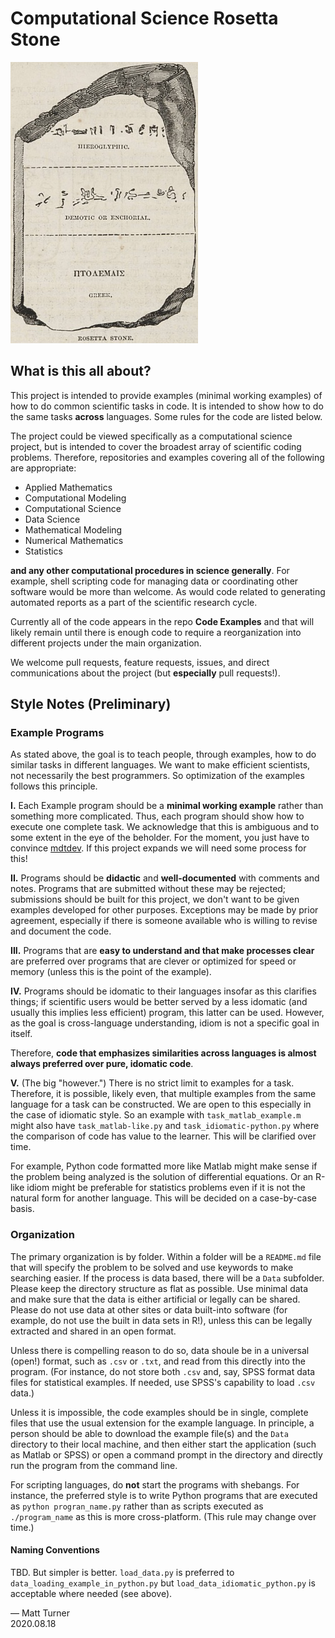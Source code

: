 # Computational Science Rosetta Stone

![The real Rosetta Stone](https://github.com/Computational-Science-Rosetta-Stone/Project-Description/blob/master/rosetta_stone_300x450_icon.jpg)

## What is this all about?
This project is intended to provide examples (minimal working examples) of how to do common scientific tasks in code. It is intended to show how to do the same tasks **across** languages. Some rules for the code are listed below.

The project could be viewed specifically as a computational science project, but is intended to cover the broadest array of scientific coding problems. Therefore, repositories and examples covering all of the following are appropriate:

+ Applied Mathematics
+ Computational Modeling
+ Computational Science
+ Data Science
+ Mathematical Modeling
+ Numerical Mathematics
+ Statistics

**and any other computational procedures in science generally**. For example, shell scripting code for managing data or coordinating other software would be more than welcome. As would code related to generating automated reports as a part of the scientific research cycle.

Currently all of the code appears in the repo **Code Examples** and that will likely remain until there is enough code to require a reorganization into different projects under the main organization.

We welcome pull requests, feature requests, issues, and direct communications about the project (but **especially** pull requests!).

## Style Notes (Preliminary)
### Example Programs
As stated above, the goal is to teach people, through examples, how to do similar tasks in different languages. We want to make efficient scientists, not necessarily the best programmers. So optimization of the examples follows this principle.

**I.** Each Example program should be a **minimal working example** rather than something more complicated. Thus, each program should show how to execute one complete task. We acknowledge that this is ambiguous and to some extent in the eye of the beholder. For the moment, you just have to convince [mdtdev](https://github.com/mdtdev). If this project expands we will need some process for this!

**II.** Programs should be **didactic** and **well-documented** with comments and notes. Programs that are submitted without these may be rejected; submissions should be built for this project, we don't want to be given examples developed for other purposes. Exceptions may be made by prior agreement, especially if there is someone available who is willing to revise and document the code.

**III.** Programs that are **easy to understand and that make processes clear** are preferred over programs that are clever or optimized for speed or memory (unless this is the point of the example).

**IV.** Programs should be idomatic to their languages insofar as this clarifies things; if scientific users would be better served by a less idomatic (and usually this implies less efficient) program, this latter can be used. However, as the goal is cross-language understanding, idiom is not a specific goal in itself.

Therefore, **code that emphasizes similarities across languages is almost always preferred over pure, idomatic code**.

**V.** (The big "however.") There is no strict limit to examples for a task. Therefore, it is possible, likely even, that multiple examples from the same language for a task can be constructed. We are open to this especially in the case of idiomatic style. So an example with `task_matlab_example.m` might also have `task_matlab-like.py` and `task_idiomatic-python.py` where the comparison of code has value to the learner. This will be clarified over time.

For example, Python code formatted more like Matlab might make sense if the problem being analyzed is the solution of differential equations. Or an R-like idiom might be preferable for statistics problems even if it is not the natural form for another language. This will be decided on a case-by-case basis.

### Organization
The primary organization is by folder. Within a folder will be a `README.md` file that will specify the problem to be solved and use keywords to make searching easier. If the process is data based, there will be a `Data` subfolder. Please keep the directory structure as flat as possible. Use minimal data and make sure that the data is either artificial or legally can be shared. Please do not use data at other sites or data built-into software (for example, do not use the built in data sets in R!), unless this can be legally extracted and shared in an open format.

Unless there is compelling reason to do so, data shoule be in a universal (open!) format, such as `.csv` or `.txt`, and read from this directly into the program. (For instance, do not store both `.csv` and, say, SPSS format data files for statistical examples. If needed, use SPSS's capability to load `.csv` data.)

Unless it is impossible, the code examples should be in single, complete files that use the usual extension for the example language. In principle, a person should be able to download the example file(s) and the `Data` directory to their local machine, and then either start the application (such as Matlab or SPSS) or open a command prompt in the directory and directly run the program from the command line. 

For scripting languages, do **not** start the programs with shebangs. For instance, the preferred style is to write Python programs that are executed as `python progran_name.py` rather than as scripts executed as `./program_name` as this is more cross-platform. (This rule may change over time.)

#### Naming Conventions
TBD. But simpler is better. `load_data.py` is preferred to `data_loading_example_in_python.py` but `load_data_idiomatic_python.py` is acceptable where needed (see above).

— Matt Turner <br>
2020.08.18
